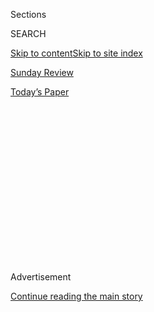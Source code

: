 <div id="app">

<div>

<div>

<div>

<div class="NYTAppHideMasthead css-1q2w90k e1suatyy0">

<div class="section css-ui9rw0 e1suatyy2">

<div class="css-eph4ug er09x8g0">

<div class="css-6n7j50">

</div>

<span class="css-1dv1kvn">Sections</span>

<div class="css-10488qs">

<span class="css-1dv1kvn">SEARCH</span>

</div>

[Skip to content](#site-content)[Skip to site index](#site-index)

</div>

<div id="masthead-section-label" class="css-1wr3we4 eaxe0e00">

[Sunday
Review](https://www.nytimes.com/section/opinion/sunday)

</div>

<div class="css-10698na e1huz5gh0">

</div>

</div>

<div id="masthead-bar-one" class="section hasLinks css-15hmgas e1csuq9d3">

<div class="css-uqyvli e1csuq9d0">

</div>

<div class="css-1uqjmks e1csuq9d1">

</div>

<div class="css-9e9ivx">

[](https://myaccount.nytimes.com/auth/login?response_type=cookie&client_id=vi)

</div>

<div class="css-1bvtpon e1csuq9d2">

[Today’s
Paper](https://www.nytimes.com/section/todayspaper)

</div>

</div>

</div>

</div>

<div data-aria-hidden="false">

<div id="site-content" data-role="main">

<div>

<div class="css-1aor85t" style="opacity:0.000000001;z-index:-1;visibility:hidden">

<div class="css-1hqnpie">

<div class="css-epjblv">

<span class="css-17xtcya">[Sunday
Review](/section/opinion/sunday)</span><span class="css-x15j1o">|</span><span class="css-fwqvlz">In
Portland’s So-Called War Zone, It’s the Troops Who Provide the
Menace</span>

</div>

<div class="css-k008qs">

<div class="css-1iwv8en">

<span class="css-18z7m18"></span>

<div>

</div>

</div>

<span class="css-1n6z4y">https://nyti.ms/30SPOz0</span>

<div class="css-1705lsu">

<div class="css-4xjgmj">

<div class="css-4skfbu" data-role="toolbar" data-aria-label="Social Media Share buttons, Save button, and Comments Panel with current comment count" data-testid="share-tools">

  - 
  - 
  - 
  - 
    
    <div class="css-6n7j50">
    
    </div>

  - 
  - 

</div>

</div>

</div>

</div>

</div>

</div>

<div id="NYT_TOP_BANNER_REGION" class="css-13pd83m">

</div>

<div id="top-wrapper" class="css-1sy8kpn">

<div id="top-slug" class="css-l9onyx">

Advertisement

</div>

[Continue reading the main
story](#after-top)

<div class="ad top-wrapper" style="text-align:center;height:100%;display:block;min-height:250px">

<div id="top" class="place-ad" data-position="top" data-size-key="top">

</div>

</div>

<div id="after-top">

</div>

</div>

<div>

<div class="css-v5btjw etb61u70">

<div class="css-v05ibm etb61u71">

[Opinion](/section/opinion)

</div>

</div>

<div id="sponsor-wrapper" class="css-1hyfx7x">

<div id="sponsor-slug" class="css-19vbshk">

Supported by

</div>

[Continue reading the main
story](#after-sponsor)

<div id="sponsor" class="ad sponsor-wrapper" style="text-align:center;height:100%;display:block">

</div>

<div id="after-sponsor">

</div>

</div>

<div class="css-186x18t">

</div>

<div class="css-1vkm6nb ehdk2mb0">

# In Portland’s So-Called War Zone, It’s the Troops Who Provide the Menace

</div>

If President Trump is actually trying to establish order, he is
stunningly incompetent.

<div class="css-18e8msd">

<div class="css-vp77d3 epjyd6m0">

<div class="css-1p10dcb ey68jwv0" data-aria-hidden="true">

[![Nicholas
Kristof](https://static01.nyt.com/images/2018/04/03/opinion/nicholas-kristof/nicholas-kristof-thumbLarge-v2.png
"Nicholas Kristof")](https://www.nytimes.com/column/nicholas-kristof)

</div>

<div class="css-1baulvz">

By [<span class="css-1baulvz last-byline" itemprop="name">Nicholas
Kristof</span>](https://www.nytimes.com/column/nicholas-kristof)

<div class="css-8atqhb">

Opinion Columnist

</div>

</div>

</div>

  - July 25,
    2020

  - 
    
    <div class="css-4xjgmj">
    
    <div class="css-d8bdto" data-role="toolbar" data-aria-label="Social Media Share buttons, Save button, and Comments Panel with current comment count" data-testid="share-tools">
    
      - 
      - 
      - 
      - 
        
        <div class="css-6n7j50">
        
        </div>
    
      - 
      - 
    
    </div>
    
    </div>

</div>

<div class="css-79elbk" data-testid="photoviewer-wrapper">

<div class="css-z3e15g" data-testid="photoviewer-wrapper-hidden">

</div>

<div class="css-1a48zt4 ehw59r15" data-testid="photoviewer-children">

![<span class="css-16f3y1r e13ogyst0" data-aria-hidden="true">Federal
agents clashing with protesters near the Federal District Courthouse in
Portland, Ore., on
Wednesday.</span><span class="css-cnj6d5 e1z0qqy90" itemprop="copyrightHolder"><span class="css-1ly73wi e1tej78p0">Credit...</span><span><span>Mason
Trinca for The New York
Times</span></span></span>](https://static01.nyt.com/images/2020/07/26/opinion/26kristof2/merlin_174823974_38af76d5-f3db-46e3-b9a6-01e3ec05bb9b-articleLarge.jpg?quality=75&auto=webp&disable=upscale)

</div>

</div>

</div>

<div class="section meteredContent css-1r7ky0e" name="articleBody" itemprop="articleBody">

<div class="css-1fanzo5 StoryBodyCompanionColumn">

<div class="css-53u6y8">

PORTLAND, Ore. — To watch Fox News is to learn from Sean Hannity that
the “Rose City” of Portland is [“like a war
zone”](https://www.nytimes.com/2020/07/22/business/media/trump-limbaugh-hannity.html)
that has been, in Tucker Carlson’s words, “destroyed by the mob.”

So I invite Hannity and Carlson to escape their bubbles and visit
Portland, stroll along the Willamette River and enjoy a glass of local
pinot noir. They’ll be safe — unless they venture at night into the two
blocks beside the federal courthouse.

Citizens need to be vigilant there, for armed groups periodically storm
the streets to attack peaceful visitors. I’m talking, of course, about
the uninvited federal forces.

</div>

</div>

<div class="css-1fanzo5 StoryBodyCompanionColumn">

<div class="css-53u6y8">

I’ve watched them fire round after round of tear gas, along with
occasional rubber bullets or other projectiles. They even repeatedly
[tear-gassed](https://www.nytimes.com/2020/07/23/us/portland-protest-tear-gas-mayor.html)
Portland’s mayor, Ted Wheeler, who has demanded that they go home,
leaving him blinded and coughing on his own streets.

</div>

</div>

<div class="css-79elbk" data-testid="photoviewer-wrapper">

<div class="css-z3e15g" data-testid="photoviewer-wrapper-hidden">

</div>

<div class="css-1a48zt4 ehw59r15" data-testid="photoviewer-children">

![<span class="css-16f3y1r e13ogyst0" data-aria-hidden="true">Portland’s
mayor, Ted Wheeler, reacting after being exposed to tear gas fired by
federal officers while attending a protest against police brutality and
racial injustice in front of the Federal District Courthouse last
week.</span><span class="css-cnj6d5 e1z0qqy90" itemprop="copyrightHolder"><span class="css-1ly73wi e1tej78p0">Credit...</span><span>Nathan
Howard/Getty
Images</span></span>](https://static01.nyt.com/images/2020/07/26/opinion/26kristof7/merlin_174863331_0ab42c01-8481-4a74-b3b9-64e7286ff986-articleLarge.jpg?quality=75&auto=webp&disable=upscale)

</div>

</div>

<div class="css-1fanzo5 StoryBodyCompanionColumn">

<div class="css-53u6y8">

“They knocked the hell out of him,” President Trump boasted on Fox News.
“That was the end of him.”

Trump is pretending that he is bringing law and order to chaotic
streets, and now he [has
dispatched](https://www.nytimes.com/2020/07/23/us/seattle-protests-feds.html)
similar troops — what else can you call a militarized force like this
but “troops”? — to Seattle, where that city’s mayor has also said they
are unwanted. Yet if Trump is actually trying to establish order, he is
stunningly incompetent. The ruthlessness of the federal forces has
inflamed the protests, bringing huge throngs of Portlanders out to
protect their city from those they see as jackbooted federal thugs.

“Their presence here escalates,” Kate Brown, Oregon’s governor, told me.
“It throws gasoline on the fire.”

Brown noted that the federal troops may also be breaking the law. “We
cannot have secret police abducting people into unmarked vehicles,” she
said. “This is a democracy and not a
dictatorship.”

</div>

</div>

<div class="css-79elbk" data-testid="photoviewer-wrapper">

<div class="css-z3e15g" data-testid="photoviewer-wrapper-hidden">

</div>

<div class="css-1a48zt4 ehw59r15" data-testid="photoviewer-children">

<div class="css-1xdhyk6 erfvjey0">

<span class="css-1ly73wi e1tej78p0">Image</span>

<div class="css-zjzyr8">

<div data-testid="lazyimage-container" style="height:257.77777777777777px">

</div>

</div>

</div>

<span class="css-16f3y1r e13ogyst0" data-aria-hidden="true">Adding
gasoline on the fire: federal agents clash with protesters near the
Federal District Courthouse in Portland, on
Wednesday.</span><span class="css-cnj6d5 e1z0qqy90" itemprop="copyrightHolder"><span class="css-1ly73wi e1tej78p0">Credit...</span><span>Mason
Trinca for The New York Times</span></span>

</div>

</div>

<div class="css-1fanzo5 StoryBodyCompanionColumn">

<div class="css-53u6y8">

The paradox is that Oregon is simultaneously begging for federal
assistance to address a real threat — the coronavirus pandemic. Brown
said she has been pleading for Covid-19 tests and for personal
protective equipment, but the federal government has rebuffed the state.

“It’s appalling to me that they are using federal taxpayer dollars for
political theater and making no effort to really keep our communities
safe,” Brown said.

So let’s be real: Trump isn’t trying to quell violence in Portland. No,
he’s provoking it to divert attention from 140,000 Covid-19 deaths in
the United States. Once again, he’s tear-gassing peaceful protesters to
generate a photo op — and he’s doing this every night in downtown
Portland. This is a reckless campaign tactic to bolster his own
narrative as a law-and-order candidate, a replay of Richard Nixon’s
successful 1968 campaign theme.

It is true that some protesters are violent. Some start small trash
fires. Others paint graffiti, including “kill pigs” and “kill cops,” or
hurl water bottles or firecrackers at federal agents. Some protesters
point lasers at officers and in one case a man allegedly hit an agent
with a hammer.

Such violence is wrong and plays into Trump’s narrative. Representative
John Lewis, who died earlier this month, showed how much more powerful
it is for changemakers to endure violence than to commit it.

But it’s also true that the vast majority of those in the crowds each
evening are peaceful. They sing about racial justice, chant “Feds out
now” and try to protect their city from violent intruders dispatched by
Trump.

</div>

</div>

<div class="css-79elbk" data-testid="photoviewer-wrapper">

<div class="css-z3e15g" data-testid="photoviewer-wrapper-hidden">

</div>

<div class="css-1a48zt4 ehw59r15" data-testid="photoviewer-children">

<div class="css-1xdhyk6 erfvjey0">

<span class="css-1ly73wi e1tej78p0">Image</span>

<div class="css-zjzyr8">

<div data-testid="lazyimage-container" style="height:257.77777777777777px">

</div>

</div>

</div>

<span class="css-16f3y1r e13ogyst0" data-aria-hidden="true">Protesters
at the Multnomah County Justice Center in Portland on
Tuesday. </span><span class="css-cnj6d5 e1z0qqy90" itemprop="copyrightHolder"><span class="css-1ly73wi e1tej78p0">Credit...</span><span>Mason
Trinca for The New York Times</span></span>

</div>

</div>

<div class="css-1fanzo5 StoryBodyCompanionColumn">

<div class="css-53u6y8">

The protesters — including a “Wall of Moms” who turn out each night to
lock arms and shield protesters — protect themselves with bicycle
helmets and umbrellas, while suburbanites bring leaf blowers to dispel
tear gas (this works surprisingly well). Medics attend to the injured,
and cleanup crews collect litter.

“They have guns; I have an umbrella,” said a protester named Jackie —
who added that she was fearful of the government and did not want her
last name published. That’s common in dictatorships, but I find it
ineffably sad to breathe tear gas in my beloved home state and to
interview Americans with such fears of their own leaders.

On the streets, I have no fear of the protesters (except when they pull
their face masks down to shout slogans, risking the spread of Covid-19),
but it’s prudent to worry about the troops. In a few weeks, they:

  - fired “less lethal” munition at a peaceful protester named [Donavan
    La
    Bella](https://www.oregonlive.com/portland/2020/07/donavan-la-bella-making-remarkable-recovery-from-head-injury-after-being-shot-by-feds-sister-says.html),
    fracturing his skull and requiring facial reconstruction surgery.
    Video shows that the shot was unprovoked.

  - clubbed a Navy veteran, [Christopher J.
    David](https://www.nytimes.com/2020/07/20/us/portland-protests-navy-christopher-david.html),
    as he tried to ask federal agents how they squared their actions
    with the Constitution.

  - allegedly sexually assaulted a [lawyer who had been
    arrested](https://heavy.com/news/2020/07/jennifer-kristiansen-portland-mom-arrested/?fbclid=IwAR2c1Q578gTltwDEb2Q_PoJzSQe8132kPnwpQzcrTBY9hO5jY_L5HQ6_TVk)
    after taking part in the “Wall of Moms.”

An iconic moment came when a woman known as [Naked
Athena](https://www.oregonlive.com/portland/2020/07/the-story-behind-the-surreal-photos-of-portland-protester-naked-athena.html)
confronted the troops while wearing only a hat and face mask. Her naked
vulnerability as armed troops fired pepper balls at her feet underscored
the absurdity of Trump’s narrative that he is “protecting” anything.

Beware. What you’re seeing in Portland may be coming to other cities.
After all, Trump’s verdict on the troops: “In Portland, they’ve done a
fantastic
job.”

</div>

</div>

<div class="css-79elbk" data-testid="photoviewer-wrapper">

<div class="css-z3e15g" data-testid="photoviewer-wrapper-hidden">

</div>

<div class="css-1a48zt4 ehw59r15" data-testid="photoviewer-children">

<div class="css-1xdhyk6 erfvjey0">

<span class="css-1ly73wi e1tej78p0">Image</span>

<div class="css-zjzyr8">

<div data-testid="lazyimage-container" style="height:257.77777777777777px">

</div>

</div>

</div>

<span class="css-16f3y1r e13ogyst0" data-aria-hidden="true">Lavonne
Jordan of Portland chants with protesters at the Multnomah County
Justice Center on
Tuesday.</span><span class="css-cnj6d5 e1z0qqy90" itemprop="copyrightHolder"><span class="css-1ly73wi e1tej78p0">Credit...</span><span>Mason
Trinca for The New York Times</span></span>

</div>

</div>

<div class="css-1fanzo5 StoryBodyCompanionColumn">

<div class="css-53u6y8">

<div class="css-1q1hscp">

<div class="css-1xk4eoy">

<div id="NK">

</div>

</div>

</div>

*The Times is committed to publishing* [*a diversity of
letters*](https://www.nytimes.com/2019/01/31/opinion/letters/letters-to-editor-new-york-times-women.html)
*to the editor. We’d like to hear what you think about this or any of
our articles. Here are some*
[*tips*](https://help.nytimes.com/hc/en-us/articles/115014925288-How-to-submit-a-letter-to-the-editor)*.
And here’s our email:*
[*letters@nytimes.com*](mailto:letters@nytimes.com)*.*

</div>

</div>

</div>

<div>

</div>

<div>

</div>

<div>

</div>

<div>

<div id="bottom-wrapper" class="css-1ede5it">

<div id="bottom-slug" class="css-l9onyx">

Advertisement

</div>

[Continue reading the main
story](#after-bottom)

<div id="bottom" class="ad bottom-wrapper" style="text-align:center;height:100%;display:block;min-height:90px">

</div>

<div id="after-bottom">

</div>

</div>

</div>

</div>

</div>

## Site Index

<div>

</div>

## Site Information Navigation

  - [© <span>2020</span> <span>The New York Times
    Company</span>](https://help.nytimes.com/hc/en-us/articles/115014792127-Copyright-notice)

<!-- end list -->

  - [NYTCo](https://www.nytco.com/)
  - [Contact
    Us](https://help.nytimes.com/hc/en-us/articles/115015385887-Contact-Us)
  - [Work with us](https://www.nytco.com/careers/)
  - [Advertise](https://nytmediakit.com/)
  - [T Brand Studio](http://www.tbrandstudio.com/)
  - [Your Ad
    Choices](https://www.nytimes.com/privacy/cookie-policy#how-do-i-manage-trackers)
  - [Privacy](https://www.nytimes.com/privacy)
  - [Terms of
    Service](https://help.nytimes.com/hc/en-us/articles/115014893428-Terms-of-service)
  - [Terms of
    Sale](https://help.nytimes.com/hc/en-us/articles/115014893968-Terms-of-sale)
  - [Site
    Map](https://spiderbites.nytimes.com)
  - [Help](https://help.nytimes.com/hc/en-us)
  - [Subscriptions](https://www.nytimes.com/subscription?campaignId=37WXW)

</div>

</div>

</div>

</div>
